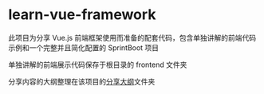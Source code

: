 # learn-vue-framework

此项目为分享 Vue.js 前端框架使用而准备的配套代码，包含单独讲解的前端代码示例和一个完整并且简化配置的 SprintBoot 项目

单独讲解的前端展示代码保存于根目录的 frontend 文件夹

分享内容的大纲整理在该项目的[分享大纲](https://github.com/rbackrock/learn-vue-framework/tree/master/%E5%88%86%E4%BA%AB%E5%A4%A7%E7%BA%B2)文件夹
